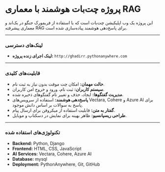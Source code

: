 # پروژه چت‌بات هوشمند با معماری RAG

این پروژه یک وب اپلیکیشن چت‌بات است که با استفاده از فریمورک جنگو در بک‌اند و معماری پیشرفته RAG برای پاسخ‌دهی هوشمند پیاده‌سازی شده است.

---

### **لینک‌های دسترسی**

* **لینک اجرای زنده پروژه:** `http://ghadirr.pythonanywhere.com`


---

### **قابلیت‌های کلیدی**

* **حالت مهمان:** امکان چت موقت بدون نیاز به ثبت نام.
* **سیستم کاربران:** ثبت نام، ورود و خروج امن کاربران.
* **مدیریت گفتگوها:** ایجاد، حذف و تغییر نام گفتگوهای ذخیره شده.
* **پاسخ‌دهی هوشمند:** استفاده از سرویس‌های Vectara, Cohere و Azure AI برای پاسخ به سوالات بر اساس دانش موجود.
* **گفتار به متن:** قابلیت استفاده از میکروفن برای ارسال پیام.
* **طراحی ریسپانسیو:** ظاهر بهینه برای نمایش در دسکتاپ و موبایل.

---

### **تکنولوژی‌های استفاده شده**

* **Backend:** Python, Django
* **Frontend:** HTML, CSS, JavaScript
* **AI Services:** Vectara, Cohere, Azure AI
* **Database:** mysql
* **Deployment:** PythonAnywhere, Git, GitHub
